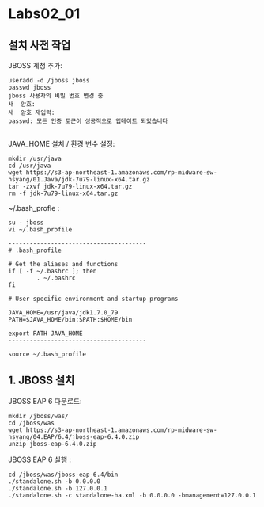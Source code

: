 # Labs02_01

## 설치 사전 작업 

JBOSS 계청 추가:
```
useradd -d /jboss jboss
passwd jboss
jboss 사용자의 비밀 번호 변경 중
새  암호:
새  암호 재입력:
passwd: 모든 인증 토큰이 성공적으로 업데이트 되었습니다
 
```

JAVA_HOME 설치 / 환경 변수 설정:

```
mkdir /usr/java
cd /usr/java
wget https://s3-ap-northeast-1.amazonaws.com/rp-midware-sw-hsyang/01.Java/jdk-7u79-linux-x64.tar.gz
tar -zxvf jdk-7u79-linux-x64.tar.gz
rm -f jdk-7u79-linux-x64.tar.gz
```
~/.bash_profle :
```
su - jboss  
vi ~/.bash_profile

---------------------------------------
# .bash_profile

# Get the aliases and functions
if [ -f ~/.bashrc ]; then
        . ~/.bashrc
fi

# User specific environment and startup programs

JAVA_HOME=/usr/java/jdk1.7.0_79
PATH=$JAVA_HOME/bin:$PATH:$HOME/bin

export PATH JAVA_HOME
---------------------------------------

source ~/.bash_profile
```
## 1. JBOSS 설치

JBOSS EAP 6 다운로드:

```
mkdir /jboss/was/
cd /jboss/was
wget https://s3-ap-northeast-1.amazonaws.com/rp-midware-sw-hsyang/04.EAP/6.4/jboss-eap-6.4.0.zip 
unzip jboss-eap-6.4.0.zip 
```

JBOSS EAP 6 실행 : 

```
cd /jboss/was/jboss-eap-6.4/bin
./standalone.sh -b 0.0.0.0
./standalone.sh -b 127.0.0.1
./standalone.sh -c standalone-ha.xml -b 0.0.0.0 -bmanagement=127.0.0.1
```


